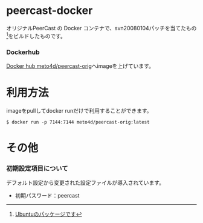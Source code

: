 # peercast-docker

オリジナルPeerCast の Docker コンテナで、svn20080104パッチを当てたもの[^package]をビルドしたものです。

[^package]: [Ubuntuのパッケージです](https://launchpad.net/ubuntu/+source/peercast/0.1218+svn20080104-1.1)

### Dockerhub
[Docker hub meto4d/peercast-orig](https://hub.docker.com/r/meto4d/peercast-orig/)へimageを上げています。

# 利用方法

imageをpullしてdocker runだけで利用することができます。

    $ docker run -p 7144:7144 meto4d/peercast-orig:latest

# その他

### 初期設定項目について
デフォルト設定から変更された設定ファイルが導入されています。
- 初期パスワード：peercast
